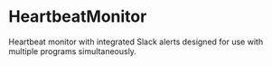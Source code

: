 # HeartbeatMonitor
Heartbeat monitor with integrated Slack alerts designed for use with multiple programs simultaneously.
